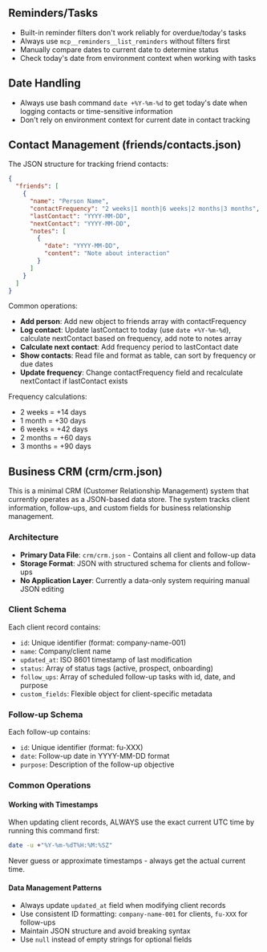 ## Reminders/Tasks

- Built-in reminder filters don't work reliably for overdue/today's tasks
- Always use `mcp__reminders__list_reminders` without filters first
- Manually compare dates to current date to determine status
- Check today's date from environment context when working with tasks

## Date Handling

- Always use bash command `date +%Y-%m-%d` to get today's date when logging contacts or time-sensitive information
- Don't rely on environment context for current date in contact tracking

## Contact Management (friends/contacts.json)

The JSON structure for tracking friend contacts:

```json
{
  "friends": [
    {
      "name": "Person Name",
      "contactFrequency": "2 weeks|1 month|6 weeks|2 months|3 months",
      "lastContact": "YYYY-MM-DD",
      "nextContact": "YYYY-MM-DD",
      "notes": [
        {
          "date": "YYYY-MM-DD",
          "content": "Note about interaction"
        }
      ]
    }
  ]
}
```

Common operations:

- **Add person**: Add new object to friends array with contactFrequency
- **Log contact**: Update lastContact to today (use `date +%Y-%m-%d`), calculate nextContact based on frequency, add note to notes array
- **Calculate next contact**: Add frequency period to lastContact date
- **Show contacts**: Read file and format as table, can sort by frequency or due dates
- **Update frequency**: Change contactFrequency field and recalculate nextContact if lastContact exists

Frequency calculations:

- 2 weeks = +14 days
- 1 month = +30 days
- 6 weeks = +42 days
- 2 months = +60 days
- 3 months = +90 days

## Business CRM (crm/crm.json)

This is a minimal CRM (Customer Relationship Management) system that currently operates as a JSON-based data store. The system tracks client information, follow-ups, and custom fields for business relationship management.

### Architecture

- **Primary Data File**: `crm/crm.json` - Contains all client and follow-up data
- **Storage Format**: JSON with structured schema for clients and follow-ups
- **No Application Layer**: Currently a data-only system requiring manual JSON editing

### Client Schema

Each client record contains:

- `id`: Unique identifier (format: company-name-001)
- `name`: Company/client name
- `updated_at`: ISO 8601 timestamp of last modification
- `status`: Array of status tags (active, prospect, onboarding)
- `follow_ups`: Array of scheduled follow-up tasks with id, date, and purpose
- `custom_fields`: Flexible object for client-specific metadata

### Follow-up Schema

Each follow-up contains:

- `id`: Unique identifier (format: fu-XXX)
- `date`: Follow-up date in YYYY-MM-DD format
- `purpose`: Description of the follow-up objective

### Common Operations

#### Working with Timestamps

When updating client records, ALWAYS use the exact current UTC time by running this command first:

```bash
date -u +"%Y-%m-%dT%H:%M:%SZ"
```

Never guess or approximate timestamps - always get the actual current time.

#### Data Management Patterns

- Always update `updated_at` field when modifying client records
- Use consistent ID formatting: `company-name-001` for clients, `fu-XXX` for follow-ups
- Maintain JSON structure and avoid breaking syntax
- Use `null` instead of empty strings for optional fields
